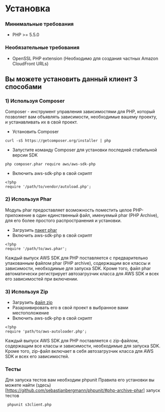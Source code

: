 # Установка
### Минимальные требования
- PHP >= 5.5.0
### Необязательные требования
- OpenSSL PHP extension
(Необходимо для создания частных Amazon CloudFront URLs)
## Вы можете установить данный клиент 3 способами
### 1) Используя Composer
Composer - инструмент управления зависимостями для PHP, который позволяет вам объявлять зависимости, необходимые вашему проекту, и устанавливать их в свой проект.
* Установить Composer
```
curl -sS https://getcomposer.org/installer | php
```
* Запустите команду Composer для установки последней стабильной версии SDK
```
php composer.phar require aws/aws-sdk-php
```
* Включить aws-sdk-php в свой скрипт 
```
<?php
require '/path/to/vendor/autoload.php';
```
### 2) Используя Phar
Модуль phar предоставляет возможность поместить целое PHP-приложение в один единственный файл, именуемый phar (PHP Archive), для его более простого распространения и установки.
* Загрузить [пакет phar](http://docs.aws.amazon.com/aws-sdk-php/v3/download/aws.phar)
* Включить aws-sdk-php в свой скрипт 
```
<?php
require '/path/to/aws.phar';
```
Каждый выпуск AWS SDK для PHP поставляется с предварительно упакованным файлом phar (PHP archive), содержащим все классы и зависимости, необходимые для запуска SDK. Кроме того, файл phar автоматически регистрирует автозагрузчик класса для AWS SDK  и всех его зависимостей при включении.
### 3) Используя Zip 
* Загрузить [файл zip](http://docs.aws.amazon.com/aws-sdk-php/v3/download/aws.zip)
* Разархивировать его в свой проект в выбранное вами местоположение
* Включить aws-sdk-php в свой скрипт 
```
<?php
require 'path/to/aws-autoloader.php';
```
Каждый выпуск AWS SDK для PHP поставляется с zip-файлом, содержащим все классы и зависимости, необходимые для запуска SDK. Кроме того, zip-файл включает в себя автозагрузчик класса для AWS SDK и всех его зависимостей.

### Тесты
Для запуска тестов вам необходим phpunit
Правила его установки вы можете найти (здесь)[https://github.com/sebastianbergmann/phpunit/#php-archive-phar]
запуск тестов
```
 phpunit s3client.php
```

